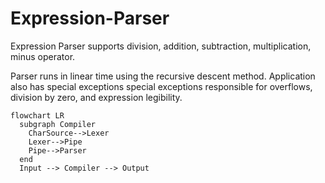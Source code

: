 # Expression-Parser

Expression Parser supports division, addition, subtraction, multiplication, minus operator.

Parser runs in linear time using the recursive descent method. Application also has special exceptions special exceptions responsible for overflows, division by zero, and expression legibility. 

```mermaid
flowchart LR
  subgraph Compiler
    CharSource-->Lexer
    Lexer-->Pipe
    Pipe-->Parser
  end
  Input --> Compiler --> Output
```
